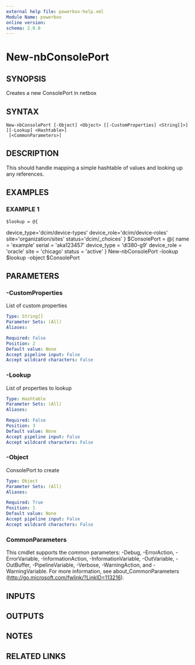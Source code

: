 ```yaml
---
external help file: powerbox-help.xml
Module Name: powerbox
online version:
schema: 2.0.0
---
```


# New-nbConsolePort

## SYNOPSIS
Creates a new ConsolePort in netbox

## SYNTAX

```
New-nbConsolePort [-Object] <Object> [[-CustomProperties] <String[]>] [[-Lookup] <Hashtable>]
 [<CommonParameters>]
```

## DESCRIPTION
This should handle mapping a simple hashtable of values and looking up any references.

## EXAMPLES

### EXAMPLE 1
```
$lookup = @{
```

device_type='dcim/device-types'
    device_role='dcim/device-roles'
    site='organization/sites'
    status='dcim/_choices'
}
$ConsolePort = @{
    name = 'example'
    serial = 'aka123457'
    device_type = 'dl380-g9'
    device_role = 'oracle'
    site = 'chicago'
    status = 'active'
}
New-nbConsolePort -lookup $lookup -object $ConsolePort

## PARAMETERS

### -CustomProperties
List of custom properties

```yaml
Type: String[]
Parameter Sets: (All)
Aliases:

Required: False
Position: 2
Default value: None
Accept pipeline input: False
Accept wildcard characters: False
```

### -Lookup
List of properties to lookup

```yaml
Type: Hashtable
Parameter Sets: (All)
Aliases:

Required: False
Position: 3
Default value: None
Accept pipeline input: False
Accept wildcard characters: False
```

### -Object
ConsolePort to create

```yaml
Type: Object
Parameter Sets: (All)
Aliases:

Required: True
Position: 1
Default value: None
Accept pipeline input: False
Accept wildcard characters: False
```

### CommonParameters
This cmdlet supports the common parameters: -Debug, -ErrorAction, -ErrorVariable, -InformationAction, -InformationVariable, -OutVariable, -OutBuffer, -PipelineVariable, -Verbose, -WarningAction, and -WarningVariable.
For more information, see about_CommonParameters (http://go.microsoft.com/fwlink/?LinkID=113216).

## INPUTS

## OUTPUTS

## NOTES

## RELATED LINKS

